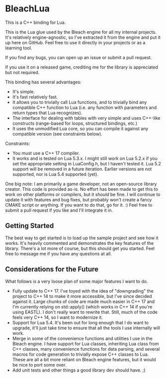 # BleachLua
This is a C++ binding for Lua.

This is the Lua glue used by the Bleach engine for all my internal projects.  It's relatively engine-agnostic, so I've extracted it from the engine and put it up here on GitHub.  Feel free to use it directly in your projects or as a learning tool.

If you find any bugs, you can open up an issue or submit a pull request.

If you use it on a released game, crediting me for the library is appreciated but not required.

This binding has several advantages:
* It's simple.
* It's fast relatively fast.
* It allows you to trivially call Lua functions, and to trivially bind any compatible C++ function to Lua (i.e. any function with parameters and return types that Lua recognizes).
* The interface for dealing with tables with very simple and uses C++-like constructs (range-based for loops, structured bindings, etc.)
* It uses the unmodified Lua core, so you can compile it against any compatible version (see constraints below).

Constraints:
* You must use a C++ 17 compiler.
* It works and is tested on Lua 5.3.x.  I might still work on Lua 5.2.x if you set the appropriate setting in LuaConfig.h, but I haven't tested it.  Lua 5.2 support will be removed in a future iteration.  Earlier versions are not supported, nor is Lua 5.4 supported (yet).

One big note: I am primarily a game developer, not an open-source library creator.  This code is provided as-is.  No effort has been made to get this to work on other platforms or compilers, but it *should* be fine.  I will continue to update it with features and bug fixes, but probably won't create a fancy CMAKE script or anything.  If you want to do that, go for it.  :)  Feel free to submit a pull request if you like and I'll integrate it in.

## Getting Started

The best way to get started is to load up the sample project and see how it works.  It's heavily commented and demonstrates the key features of the library.  There's a lot more of course, but this should get you started.  Feel free to message me if you have any questions at all.

## Considerations for the Future

What follows is a very loose plan of some major features I want to do.

* Fully update to C++ 17.  I've toyed with the idea of "downgrading" the project to C++ 14 to make it more accessible, but I've since decided against it.  Large chunks of code are made much easier in C++ 17 and I'm currently relying on std::apply() (which works in C++ 14 if you're using EASTL).  I don't really want to rewrite that.  Still, much of the code feels very C++ 14, so I want to modernize it.
* Support for Lua 5.4.  It's been out for long enough that I do want to upgrade, it'll just take time to ensure that all the tools I use internally will work.
* Merge in some of the convenience functions and utilities I use in the Bleach engine.  I have support for Lua classes, inheriting Lua class from C++ classes, many convenience functions for data parsing, and several macros for code generation to trivially expose C++ classes to Lua.  These are all a bit more reliant on Bleach engine features, but it would be nice to port some over.
* Add unit tests and other things a good library dev should have.  ;)

